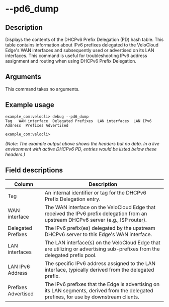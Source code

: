 #	--pd6_dump

##	Description
Displays the contents of the DHCPv6 Prefix Delegation (PD) hash table. This table contains information about IPv6 prefixes delegated to the VeloCloud Edge's WAN interfaces and subsequently used or advertised on its LAN interfaces. This command is useful for troubleshooting IPv6 address assignment and routing when using DHCPv6 Prefix Delegation.

##  Arguments
This command takes no arguments.

##  Example usage
```
example_com:velocli> debug --pd6_dump
Tag   WAN interface  Delegated Prefixes  LAN interfaces  LAN IPv6 Address  Prefixes Advertised

example_com:velocli>
```
*(Note: The example output above shows the headers but no data. In a live environment with active DHCPv6 PD, entries would be listed below these headers.)*

##  Field descriptions
| Column | Description |
|---|---|
| Tag | An internal identifier or tag for the DHCPv6 Prefix Delegation entry. |
| WAN interface | The WAN interface on the VeloCloud Edge that received the IPv6 prefix delegation from an upstream DHCPv6 server (e.g., ISP router). |
| Delegated Prefixes | The IPv6 prefix(es) delegated by the upstream DHCPv6 server to this Edge's WAN interface. |
| LAN interfaces | The LAN interface(s) on the VeloCloud Edge that are utilizing or advertising sub-prefixes from the delegated prefix pool. |
| LAN IPv6 Address | The specific IPv6 address assigned to the LAN interface, typically derived from the delegated prefix. |
| Prefixes Advertised | The IPv6 prefixes that the Edge is advertising on its LAN segments, derived from the delegated prefixes, for use by downstream clients. |